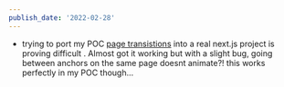 ```yaml
---
publish_date: '2022-02-28'
---
```

- trying to port my POC [page transistions](https://stackblitz.com/edit/nextjs-tfmzae?file=src%2Fcomponents%2FNav.tsx) into a real next.js project is proving difficult . Almost got it working but with a slight bug, going between anchors on the same page doesnt animate?! this works perfectly in my POC though...
